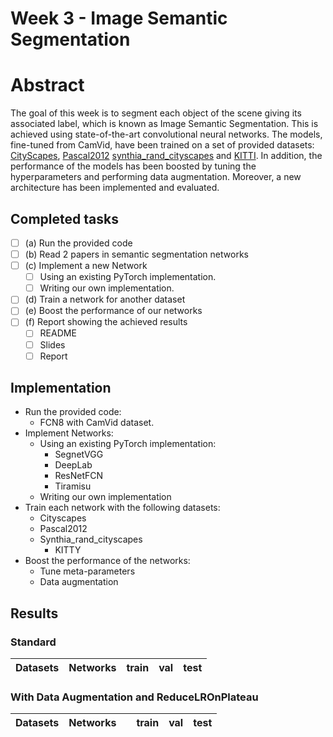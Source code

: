 
# Week 3 - Image Semantic Segmentation

# Abstract

The goal of this week is to segment each object of the scene giving its associated label, which is known as Image Semantic Segmentation. This is achieved using state-of-the-art convolutional neural networks. The models, fine-tuned from CamVid, have been trained on a set of provided datasets: [CityScapes](https://www.cityscapes-dataset.com/), [Pascal2012](http://host.robots.ox.ac.uk/pascal/VOC/voc2012/) [synthia_rand_cityscapes](http://synthia-dataset.net/download-2/) and [KITTI](http://www.cvlibs.net/datasets/kitti/). In addition, the performance of the models has been boosted by tuning the hyperparameters and performing data augmentation. Moreover, a new architecture has been implemented and evaluated.

## Completed tasks

- [ ] (a) Run the provided code
- [ ] (b) Read 2 papers in semantic segmentation networks
- [ ] (c) Implement a new Network
    - [ ] Using an existing PyTorch implementation.
    - [ ] Writing our own implementation.
- [ ] (d) Train a network for another dataset
- [ ] (e) Boost the performance of our networks 
- [ ] (f) Report showing the achieved results
    - [ ] README
    - [ ] Slides
    - [ ] Report

## Implementation

- Run the provided code:
	- FCN8 with CamVid dataset.
- Implement Networks:
    - Using an existing PyTorch implementation:
      - SegnetVGG
      - DeepLab
      - ResNetFCN
      - Tiramisu
    - Writing our own implementation
- Train each network with the following datasets:
	- Cityscapes
	- Pascal2012
  - Synthia_rand_cityscapes
	- KITTY
- Boost the performance of the networks:
	- Tune meta-parameters
	- Data augmentation
	
## Results

### Standard

| Datasets | Networks | train  | val   | test  |
|----------|----------|--------|-------|-------|


### With Data Augmentation and ReduceLROnPlateau

| Datasets | Networks |    | train | val   | test  |
|----------|----------|----|-------|-------|-------|
